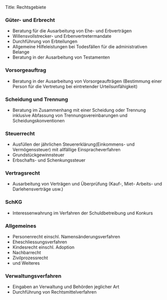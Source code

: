 Title: Rechtsgebiete

### Güter- und Erbrecht		
- Beratung für die Ausarbeitung von Ehe- und Erbverträgen
- Willensvollstrecker- und Erbenvertretermandate
- Durchführung von Erbteilungen
- Allgemeine Hilfeleistungen bei Todesfällen für die administrativen Belange
- Beratung in der Ausarbeitung von Testamenten



### Vorsorgeauftrag	
- Beratung in der Ausarbeitung von Vorsorgeaufträgen (Bestimmung einer Person für die Vertretung bei eintretender Urteilsunfähigkeit)

### Scheidung und Trennung		
- Beratung im Zusammenhang mit einer Scheidung oder Trennung inklusive Abfassung von Trennungsvereinbarungen und Scheidungskonventionen

### Steuerrecht
- Ausfüllen der jährlichen Steuererklärung(Einkommens- und Vermögenssteuer) mit allfällige Einspracheverfahren
- Grundstückgewinnsteuer
- Erbschafts- und Schenkungssteuer

### Vertragsrecht
- Ausarbeitung von Verträgen und Überprüfung (Kauf-, Miet- Arbeits- und
Darlehensverträge usw.)

### SchKG
- Interessenwahrung im Verfahren der Schuldbetreibung und Konkurs
 		
### Allgemeines
- Personenrecht einschl. Namensänderungsverfahren
- Eheschliessungsverfahren
- Kindesrecht einschl. Adoption
- Nachbarrecht
- Zivilprozessrecht
- und Weiteres

### Verwaltungsverfahren
- Eingaben an Verwaltung und Behörden jeglicher Art
- Durchführung von Rechtsmittelverfahren
